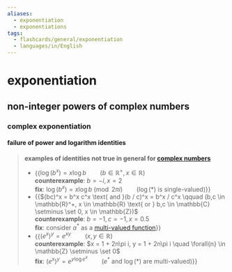 ```yaml
---
aliases:
  - exponentiation
  - exponentiations
tags:
  - flashcards/general/exponentiation
  - languages/in/English
---
```


# exponentiation

## non-integer powers of complex numbers

### complex exponentiation

#### failure of power and logarithm identities

> __examples of identities not true in general for [complex numbers](complex%20number.md)__
>
> - {{$\log\left(b^x\right) = x \log b \qquad (b \in \mathbb{R}^+, x \in \mathbb{R})$ <br/>__counterexample__: $b = -i, x = 2$ <br/>__fix__: $\log(b^x) = x \log b \pmod{2\pi i} \qquad (\log(*) \text{ is single-valued})$}}
> - {{$(bc)^x = b^x c^x \text{ and }(b / c)^x = b^x / c^x \qquad (b,c \in \mathbb{R}^+, x \in \mathbb{R} \text{ or } b,c \in \mathbb{C} \setminus \set 0, x \in \mathbb{Z})$ <br/>__counterexample__: $b = -1, c = -1, x = 0.5$ <br/>__fix__: consider $a^*$ as a [multi-valued function](multivalued%20function.md)}}
> - {{$\left(e^x\right)^y = e^{xy} \qquad (x,y \in \mathbb{R})$ <br/>__counterexample__: $x = 1 + 2n\pi i, y = 1 + 2n\pi i \quad \forall{n} \in \mathbb{Z} \setminus \set 0$ <br/>__fix__: $\left(e^x\right)^y = e^{y \log e^x} \qquad (e^* \text{ and } \log(*) \text{ are multi-valued})$}}
